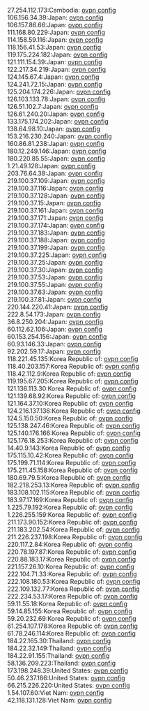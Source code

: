 27.254.112.173:Cambodia: [ovpn config](vpn/27_254_112_173.ovpn)  
106.156.34.39:Japan: [ovpn config](vpn/106_156_34_39.ovpn)  
106.157.86.66:Japan: [ovpn config](vpn/106_157_86_66.ovpn)  
111.168.80.229:Japan: [ovpn config](vpn/111_168_80_229.ovpn)  
114.158.59.116:Japan: [ovpn config](vpn/114_158_59_116.ovpn)  
118.156.41.53:Japan: [ovpn config](vpn/118_156_41_53.ovpn)  
119.175.224.182:Japan: [ovpn config](vpn/119_175_224_182.ovpn)  
121.111.154.39:Japan: [ovpn config](vpn/121_111_154_39.ovpn)  
122.217.34.219:Japan: [ovpn config](vpn/122_217_34_219.ovpn)  
124.145.67.4:Japan: [ovpn config](vpn/124_145_67_4.ovpn)  
124.241.72.15:Japan: [ovpn config](vpn/124_241_72_15.ovpn)  
125.204.174.226:Japan: [ovpn config](vpn/125_204_174_226.ovpn)  
126.103.133.78:Japan: [ovpn config](vpn/126_103_133_78.ovpn)  
126.51.102.7:Japan: [ovpn config](vpn/126_51_102_7.ovpn)  
126.61.240.20:Japan: [ovpn config](vpn/126_61_240_20.ovpn)  
133.175.174.202:Japan: [ovpn config](vpn/133_175_174_202.ovpn)  
138.64.98.10:Japan: [ovpn config](vpn/138_64_98_10.ovpn)  
153.216.230.240:Japan: [ovpn config](vpn/153_216_230_240.ovpn)  
160.86.81.238:Japan: [ovpn config](vpn/160_86_81_238.ovpn)  
180.12.249.146:Japan: [ovpn config](vpn/180_12_249_146.ovpn)  
180.220.85.55:Japan: [ovpn config](vpn/180_220_85_55.ovpn)  
1.21.49.128:Japan: [ovpn config](vpn/1_21_49_128.ovpn)  
203.76.64.38:Japan: [ovpn config](vpn/203_76_64_38.ovpn)  
219.100.37.109:Japan: [ovpn config](vpn/219_100_37_109.ovpn)  
219.100.37.116:Japan: [ovpn config](vpn/219_100_37_116.ovpn)  
219.100.37.128:Japan: [ovpn config](vpn/219_100_37_128.ovpn)  
219.100.37.15:Japan: [ovpn config](vpn/219_100_37_15.ovpn)  
219.100.37.161:Japan: [ovpn config](vpn/219_100_37_161.ovpn)  
219.100.37.171:Japan: [ovpn config](vpn/219_100_37_171.ovpn)  
219.100.37.174:Japan: [ovpn config](vpn/219_100_37_174.ovpn)  
219.100.37.183:Japan: [ovpn config](vpn/219_100_37_183.ovpn)  
219.100.37.188:Japan: [ovpn config](vpn/219_100_37_188.ovpn)  
219.100.37.199:Japan: [ovpn config](vpn/219_100_37_199.ovpn)  
219.100.37.225:Japan: [ovpn config](vpn/219_100_37_225.ovpn)  
219.100.37.25:Japan: [ovpn config](vpn/219_100_37_25.ovpn)  
219.100.37.30:Japan: [ovpn config](vpn/219_100_37_30.ovpn)  
219.100.37.53:Japan: [ovpn config](vpn/219_100_37_53.ovpn)  
219.100.37.55:Japan: [ovpn config](vpn/219_100_37_55.ovpn)  
219.100.37.63:Japan: [ovpn config](vpn/219_100_37_63.ovpn)  
219.100.37.81:Japan: [ovpn config](vpn/219_100_37_81.ovpn)  
220.144.220.41:Japan: [ovpn config](vpn/220_144_220_41.ovpn)  
222.8.54.173:Japan: [ovpn config](vpn/222_8_54_173.ovpn)  
36.8.250.204:Japan: [ovpn config](vpn/36_8_250_204.ovpn)  
60.112.62.106:Japan: [ovpn config](vpn/60_112_62_106.ovpn)  
60.153.254.156:Japan: [ovpn config](vpn/60_153_254_156.ovpn)  
60.93.146.33:Japan: [ovpn config](vpn/60_93_146_33.ovpn)  
92.202.59.17:Japan: [ovpn config](vpn/92_202_59_17.ovpn)  
118.221.45.135:Korea Republic of: [ovpn config](vpn/118_221_45_135.ovpn)  
118.40.203.157:Korea Republic of: [ovpn config](vpn/118_40_203_157.ovpn)  
118.42.112.9:Korea Republic of: [ovpn config](vpn/118_42_112_9.ovpn)  
119.195.67.205:Korea Republic of: [ovpn config](vpn/119_195_67_205.ovpn)  
121.136.113.30:Korea Republic of: [ovpn config](vpn/121_136_113_30.ovpn)  
121.139.68.92:Korea Republic of: [ovpn config](vpn/121_139_68_92.ovpn)  
121.164.37.10:Korea Republic of: [ovpn config](vpn/121_164_37_10.ovpn)  
124.216.137.136:Korea Republic of: [ovpn config](vpn/124_216_137_136.ovpn)  
124.5.150.50:Korea Republic of: [ovpn config](vpn/124_5_150_50.ovpn)  
125.138.247.46:Korea Republic of: [ovpn config](vpn/125_138_247_46.ovpn)  
125.140.176.166:Korea Republic of: [ovpn config](vpn/125_140_176_166.ovpn)  
125.176.18.253:Korea Republic of: [ovpn config](vpn/125_176_18_253.ovpn)  
14.40.9.143:Korea Republic of: [ovpn config](vpn/14_40_9_143.ovpn)  
175.115.10.42:Korea Republic of: [ovpn config](vpn/175_115_10_42.ovpn)  
175.199.71.114:Korea Republic of: [ovpn config](vpn/175_199_71_114.ovpn)  
175.211.45.158:Korea Republic of: [ovpn config](vpn/175_211_45_158.ovpn)  
180.69.79.5:Korea Republic of: [ovpn config](vpn/180_69_79_5.ovpn)  
182.218.253.13:Korea Republic of: [ovpn config](vpn/182_218_253_13.ovpn)  
183.108.102.115:Korea Republic of: [ovpn config](vpn/183_108_102_115.ovpn)  
183.97.17.169:Korea Republic of: [ovpn config](vpn/183_97_17_169.ovpn)  
1.225.79.192:Korea Republic of: [ovpn config](vpn/1_225_79_192.ovpn)  
1.226.255.159:Korea Republic of: [ovpn config](vpn/1_226_255_159.ovpn)  
211.173.90.152:Korea Republic of: [ovpn config](vpn/211_173_90_152.ovpn)  
211.183.202.54:Korea Republic of: [ovpn config](vpn/211_183_202_54.ovpn)  
211.226.237.198:Korea Republic of: [ovpn config](vpn/211_226_237_198.ovpn)  
220.117.2.84:Korea Republic of: [ovpn config](vpn/220_117_2_84.ovpn)  
220.78.197.87:Korea Republic of: [ovpn config](vpn/220_78_197_87.ovpn)  
220.88.183.17:Korea Republic of: [ovpn config](vpn/220_88_183_17.ovpn)  
221.157.26.10:Korea Republic of: [ovpn config](vpn/221_157_26_10.ovpn)  
222.104.71.33:Korea Republic of: [ovpn config](vpn/222_104_71_33.ovpn)  
222.108.180.53:Korea Republic of: [ovpn config](vpn/222_108_180_53.ovpn)  
222.109.132.77:Korea Republic of: [ovpn config](vpn/222_109_132_77.ovpn)  
222.234.53.17:Korea Republic of: [ovpn config](vpn/222_234_53_17.ovpn)  
59.11.55.18:Korea Republic of: [ovpn config](vpn/59_11_55_18.ovpn)  
59.14.85.155:Korea Republic of: [ovpn config](vpn/59_14_85_155.ovpn)  
59.20.232.69:Korea Republic of: [ovpn config](vpn/59_20_232_69.ovpn)  
61.254.107.178:Korea Republic of: [ovpn config](vpn/61_254_107_178.ovpn)  
61.78.246.114:Korea Republic of: [ovpn config](vpn/61_78_246_114.ovpn)  
184.22.165.30:Thailand: [ovpn config](vpn/184_22_165_30.ovpn)  
184.22.32.149:Thailand: [ovpn config](vpn/184_22_32_149.ovpn)  
184.22.91.155:Thailand: [ovpn config](vpn/184_22_91_155.ovpn)  
58.136.209.223:Thailand: [ovpn config](vpn/58_136_209_223.ovpn)  
173.198.248.39:United States: [ovpn config](vpn/173_198_248_39.ovpn)  
50.46.237.186:United States: [ovpn config](vpn/50_46_237_186.ovpn)  
66.215.226.220:United States: [ovpn config](vpn/66_215_226_220.ovpn)  
1.54.107.60:Viet Nam: [ovpn config](vpn/1_54_107_60.ovpn)  
42.118.131.128:Viet Nam: [ovpn config](vpn/42_118_131_128.ovpn)  
